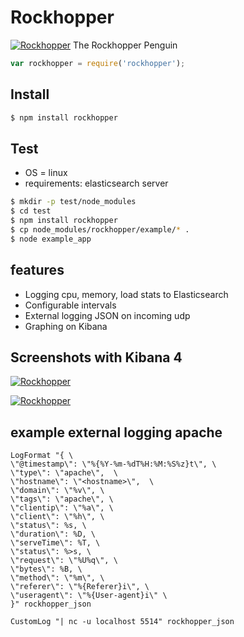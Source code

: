 # Rockhopper 
[![Rockhopper](http://mario.verbelen.org/img/Rockhopper_Penguin_32.png)](https://github.com/MarioVerbelen/rockhopper)
The Rockhopper Penguin

```js
var rockhopper = require('rockhopper');
```

## Install

```bash
$ npm install rockhopper
```

## Test

* OS = linux
* requirements: elasticsearch server

```bash
$ mkdir -p test/node_modules
$ cd test
$ npm install rockhopper
$ cp node_modules/rockhopper/example/* .
$ node example_app
```

## features

  * Logging cpu, memory, load stats to Elasticsearch
  * Configurable intervals
  * External logging JSON on incoming udp
  * Graphing on Kibana

## Screenshots with Kibana 4

[![Rockhopper](http://mario.verbelen.org/img/kibana4_dashboard_ApacheLog_example_512.png)](http://mario.verbelen.org/img/kibana4_dashboard_ApacheLog_example.png)

[![Rockhopper](http://mario.verbelen.org/img/kibana4_dashboard_example_512.png)](http://mario.verbelen.org/img/kibana4_dashboard_example.png)

## example external logging apache

```
LogFormat "{ \
\"@timestamp\": \"%{%Y-%m-%dT%H:%M:%S%z}t\", \
\"type\": \"apache\",  \
\"hostname\": \"<hostname>\",  \
\"domain\": \"%v\", \
\"tags\": \"apache\", \
\"clientip\": \"%a\", \
\"client\": \"%h\", \
\"status\": %s, \
\"duration\": %D, \
\"serveTime\": %T, \
\"status\": %>s, \
\"request\": \"%U%q\", \
\"bytes\": %B, \
\"method\": \"%m\", \
\"referer\": \"%{Referer}i\", \
\"useragent\": \"%{User-agent}i\" \
}" rockhopper_json

CustomLog "| nc -u localhost 5514" rockhopper_json
```
